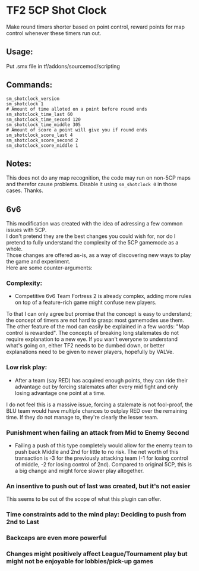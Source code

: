 # TF2 5CP Shot Clock

Make round timers shorter based on point control, reward points for map control whenever these timers run out.

## Usage:

Put .smx file in tf/addons/sourcemod/scripting

## Commands:
```
sm_shotclock_version
sm_shotclock 1
# Amount of time alloted on a point before round ends
sm_shotclock_time_last 60
sm_shotclock_time_second 120
sm_shotclock_time_middle 305
# Amount of score a point will give you if round ends
sm_shotclock_score_last 4
sm_shotclock_score_second 2
sm_shotclock_score_middle 1
```

## Notes:
This does not do any map recognition, the code may run on non-5CP maps and therefor cause problems.
Disable it using `sm_shotclock 0` in those cases.
Thanks.

## 6v6

This modification was created with the idea of adressing a few common issues with 5CP.  
I don't pretend they are the best changes you could wish for, nor do I pretend to fully understand the complexity of the 5CP gamemode as a whole.  
Those changes are offered as-is, as a way of discovering new ways to play the game and experiment.  
Here are some counter-arguments:

### Complexity:

- Competitive 6v6 Team Fortress 2 is already complex, adding more rules on top of a feature-rich game might confuse new players.

To that I can only agree but promise that the concept is easy to understand; the concept of timers are not hard to grasp: most gamemodes use them. The other feature of the mod can easily be explained in a few words: "Map control is rewarded". The concepts of breaking long stalemates do not require explanation to a new eye. If you wan't everyone to understand what's going on, either TF2 needs to be dumbed down, or better explanations need to be given to newer players, hopefully by VALVe.

### Low risk play:

- After a team (say RED) has acquired enough points, they can ride their advantage out by forcing stalemates after every mid fight and only losing advantage one point at a time.

I do not feel this is a massive issue, forcing a stalemate is not fool-proof, the BLU team would have multiple chances to outplay RED over the remaining time. If they do not manage to, they're clearly the lesser team.

### Punishment when failing an attack from Mid to Enemy Second

- Failing a push of this type completely would allow for the enemy team to push back Middle and 2nd for little to no risk. The net worth of this transaction is -3 for the previously attacking team (-1 for losing control of middle, -2 for losing control of 2nd). Compared to original 5CP, this is a big change and might force slower play altogether.

### An insentive to push out of last was created, but it's not easier

This seems to be out of the scope of what this plugin can offer.

### Time constraints add to the mind play: Deciding to push from 2nd to Last

### Backcaps are even more powerful

### Changes might positively affect League/Tournament play but might not be enjoyable for lobbies/pick-up games
